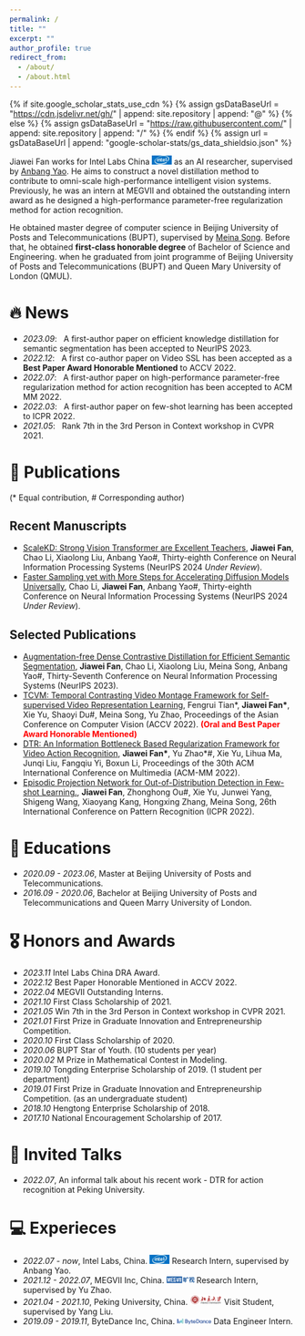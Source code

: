 ```yaml
---
permalink: /
title: ""
excerpt: ""
author_profile: true
redirect_from: 
  - /about/
  - /about.html
---
```


{% if site.google_scholar_stats_use_cdn %}
{% assign gsDataBaseUrl = "https://cdn.jsdelivr.net/gh/" | append: site.repository | append: "@" %}
{% else %}
{% assign gsDataBaseUrl = "https://raw.githubusercontent.com/" | append: site.repository | append: "/" %}
{% endif %}
{% assign url = gsDataBaseUrl | append: "google-scholar-stats/gs_data_shieldsio.json" %}

<span class='anchor' id='about-me'></span>

Jiawei Fan works for Intel Labs China <img src='images/intel.jpg' style='width: 2.5em;'> as an AI researcher, supervised by <a href='https://yaoanbang.github.io/'>Anbang Yao</a>. He aims to construct a novel distillation method to contribute to omni-scale high-performance intelligent vision systems. Previously, he was an intern at MEGVII and obtained the outstanding intern award as he designed a high-performance parameter-free regularization method for action recognition.

He obtained master degree of computer science in Beijing University of Posts and Telecommunications (BUPT), supervised by <a href='https://teacher.bupt.edu.cn/songmeina/zh_CN/'>Meina Song</a>. Before that, he obtained **first-class honorable degree** of Bachelor of Science and Engineering. when he graduated from joint programme of Beijing University of Posts and Telecommunications (BUPT) and Queen Mary University of London (QMUL).


# 🔥 News

- *2023.09*: &nbsp; A first-author paper on efficient knowledge distillation for semantic segmentation has been accepted to NeurIPS 2023.
- *2022.12*: &nbsp; A first co-author paper on Video SSL has been accepted as a **Best Paper Award Honorable Mentioned** to ACCV 2022.  
- *2022.07*: &nbsp; A first-author paper on high-performance parameter-free regularization method for action recognition has been accepted to ACM MM 2022.  
- *2022.03*: &nbsp; A first-author paper on few-shot learning has been accepted to ICPR 2022. 
- *2021.05*: &nbsp; Rank 7th in the 3rd Person in Context workshop in CVPR 2021.

# 📝 Publications 
<!-- <div class='paper-box'><div class='paper-box-image'><div><div class="badge">CVPR 2016</div><img src='images/500x300.png' alt="sym" width="100%"></div></div>
<div class='paper-box-text' markdown="1">

[Deep Residual Learning for Image Recognition](https://openaccess.thecvf.com/content_cvpr_2016/papers/He_Deep_Residual_Learning_CVPR_2016_paper.pdf)

**Kaiming He**, Xiangyu Zhang, Shaoqing Ren, Jian Sun

[**Project**](https://scholar.google.com/citations?view_op=view_citation&hl=zh-CN&user=DhtAFkwAAAAJ&citation_for_view=DhtAFkwAAAAJ:ALROH1vI_8AC) <strong><span class='show_paper_citations' data='DhtAFkwAAAAJ:ALROH1vI_8AC'></span></strong>
- Lorem ipsum dolor sit amet, consectetur adipiscing elit. Vivamus ornare aliquet ipsum, ac tempus justo dapibus sit amet. 
</div>
</div> -->

(* Equal contribution, # Corresponding author)

## Recent Manuscripts
- [ScaleKD: Strong Vision Transformer are Excellent Teachers](https://jwfandl.github.io/), **Jiawei Fan**, Chao Li, Xiaolong Liu, Anbang Yao\#, Thirty-eighth Conference on Neural Information Processing Systems (NeurIPS 2024 *Under Review*).
- [Faster Sampling yet with More Steps for Accelerating Diffusion Models Universally](https://jwfandl.github.io/), Chao Li, **Jiawei Fan**, Anbang Yao\#, Thirty-eighth Conference on Neural Information Processing Systems (NeurIPS 2024 *Under Review*).

## Selected Publications
- [Augmentation-free Dense Contrastive Distillation for Efficient Semantic Segmentation](https://jwfandl.github.io/), **Jiawei Fan**, Chao Li, Xiaolong Liu, Meina Song, Anbang Yao\#, Thirty-Seventh Conference on Neural Information Processing Systems (NeurIPS 2023).
- [TCVM: Temporal Contrasting Video Montage Framework for Self-supervised Video Representation Learning](https://openaccess.thecvf.com/content/ACCV2022/papers/Tian_TCVM_Temporal_Contrasting_Video_Montage_Framework_for_Self-supervised_Video_Representation_ACCV_2022_paper.pdf), Fengrui Tian\*, **Jiawei Fan\***, Xie Yu, Shaoyi Du#, Meina Song, Yu Zhao, Proceedings of the Asian Conference on Computer Vision (ACCV 2022). <font color='red'><b>(Oral and Best Paper Award Honorable Mentioned)</b></font>
- [DTR: An Information Bottleneck Based Regularization Framework for Video Action Recognition](https://dl.acm.org/doi/abs/10.1145/3503161.3548326), **Jiawei Fan\***, Yu Zhao\*\#, Xie Yu, Lihua Ma, Junqi Liu, Fangqiu Yi, Boxun Li, Proceedings of the 30th ACM International Conference on Multimedia (ACM-MM 2022).
- [Episodic Projection Network for Out-of-Distribution Detection in Few-shot Learning.](https://www.computer.org/csdl/proceedings-article/icpr/2022/09956184/1IHqfHmafKM), **Jiawei Fan**, Zhonghong Ou\#, Xie Yu, Junwei Yang, Shigeng Wang, Xiaoyang Kang, Hongxing Zhang, Meina Song, 26th International Conference on Pattern Recognition (ICPR 2022).


# 📖 Educations
- *2020.09 - 2023.06*, Master at Beijing University of Posts and Telecommunications.
- *2016.09 - 2020.06*, Bachelor at Beijing University of Posts and Telecommunications and Queen Marry University of London.

# 🎖 Honors and Awards
- *2023.11* Intel Labs China DRA Award.
- *2022.12* Best Paper Honorable Mentioned in ACCV 2022.
- *2022.04* MEGVII Outstanding Interns.
- *2021.10* First Class Scholarship of 2021.
- *2021.05* Win 7th in the 3rd Person in Context workshop in CVPR 2021.
- *2021.01* First Prize in Graduate Innovation and Entrepreneurship Competition.
- *2020.10* First Class Scholarship of 2020.
- *2020.06* BUPT Star of Youth. (10 students per year)
- *2020.02* M Prize in Mathematical Contest in Modeling.
- *2019.10* Tongding Enterprise Scholarship of 2019. (1 student per department)
- *2019.01* First Prize in Graduate Innovation and Entrepreneurship Competition. (as an undergraduate student)
- *2018.10* Hengtong Enterprise Scholarship of 2018.
- *2017.10* National Encouragement Scholarship of 2017.

# 💬 Invited Talks
- *2022.07*, An informal talk about his recent work - DTR for action recognition at Peking University. 
<!-- - *2021.03*, Lorem ipsum dolor sit amet, consectetur adipiscing elit. Vivamus ornare aliquet ipsum, ac tempus justo dapibus sit amet.  \| [\[video\]](https://github.com/) -->

# 💻 Experieces
- *2022.07 - now*, Intel Labs, China. <img src='images/intel.jpg' style='width: 2.5em;'> Research Intern, supervised by Anbang Yao.
- *2021.12 - 2022.07*, MEGVII Inc, China. <img src='images/megvii.png' style='width: 3.5em;'> Research Intern, supervised by Yu Zhao.
- *2021.04 - 2021.10*, Peking University, China. <img src='images/peking_university.png' style='width: 4.0em;'> Visit Student, supervised by Yang Liu.
- *2019.09 - 2019.11*, ByteDance Inc, China. <img src='images/bytedance.jpg' style='width: 4.3em;'> Data Engineer Intern.
